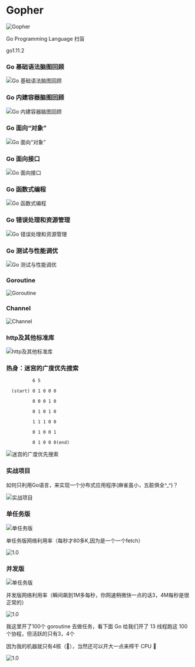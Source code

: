 # Gopher

![Gopher](https://golang.org/doc/gopher/frontpage.png)

Go Programming Language 扫盲

go1.11.2

### Go 基础语法脑图回顾

![Go 基础语法脑图回顾](./images/Go1.png)

### Go 内建容器脑图回顾

![Go 内建容器脑图回顾](./images/Go2.png)

### Go 面向“对象”

![Go 面向“对象”](./images/Go3.png)

### Go 面向接口

![Go 面向接口](./images/Go4.png)

### Go 函数式编程

![Go 函数式编程](./images/Go5.png)

### Go 错误处理和资源管理

![Go 错误处理和资源管理](./images/Go6.png)

### Go 测试与性能调优

![Go 测试与性能调优](./images/Go7.png)

### Goroutine

![Goroutine](./images/Go8.png)

### Channel

![Channel](./images/Go9.png)

### http及其他标准库

![http及其他标准库](./images/Go10.png)

### 热身：迷宫的广度优先搜索
              6 5

      (start) 0 1 0 0 0

              0 0 0 1 0

              0 1 0 1 0

              1 1 1 0 0

              0 1 0 0 1

              0 1 0 0 0(end)

![迷宫的广度优先搜索](./images/Go11.png)

### 实战项目

如何只利用Go语言，来实现一个分布式应用程序(麻雀虽小，五脏俱全^_^)？

![实战项目](./images/Go12.png)

### 单任务版

![单任务版](./images/Go13.png)

单任务版网络利用率（每秒才80多K,因为是一个一个fetch）

![1.0](./images/1.0spider.png)

### 并发版

![单任务版](./images/Go14.png)

并发版网络利用率（瞬间飙到1M多每秒，你网速稍微快一点的话3，4M每秒是很正常的）

![1.0](./images/2.0spider.png)

我这里开了100个 goroutine 去做任务，看下面 Go 给我们开了 13 线程跑这 100 个协程，但活跃的只有3，4个

因为我的机器就只有4核（🤣），当然还可以开大一点来榨干 CPU 🤣

![1.0](./images/2.0top.png)

